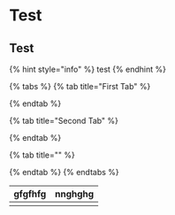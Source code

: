 # Test

## Test 

{% hint style="info" %}
test
{% endhint %}

{% tabs %}
{% tab title="First Tab" %}

{% endtab %}

{% tab title="Second Tab" %}

{% endtab %}

{% tab title="" %}

{% endtab %}
{% endtabs %}

| gfgfhfg  | nnghghg |
| --- | --- |
|  |  |

```cpp

```

